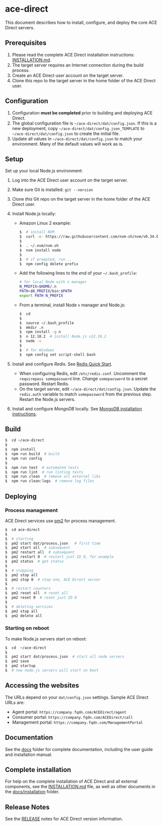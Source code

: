 # ace-direct

This document describes how to install, configure, and deploy the core ACE Direct servers.

## Prerequisites

1. Please read the complete ACE Direct installation instructions: [INSTALLATION.md](docs/installation/INSTALLATION.md).
1. The target server requires an Internet connection during the build process.
1. Create an ACE Direct user account on the target server.
1. Clone this repo to the target server in the home folder of the ACE Direct user.

## Configuration

1. Configuration **must be completed** prior to building and deploying ACE Direct.
1. The global configuration file is `~/ace-direct/dat/config.json`. If this is a new deployment, copy `~/ace-direct/dat/config.json_TEMPLATE` to `~/ace-direct/dat/config.json` to create the initial file.
1. Update all values in `~/ace-direct/dat/config.json` to match your environment. Many of the default values will work as is.

## Setup

Set up your local Node.js environment:

1. Log into the ACE Direct user account on the target server.
1. Make sure Git is installed: `git --version`
1. Clone _this_ Git repo on the target server in the home folder of the ACE Direct user.
1. Install Node.js locally:

    * Amazon Linux 2 example:

      ```bash
      $  # install NVM
      $  curl -o- https://raw.githubusercontent.com/nvm-sh/nvm/v0.34.0/install.sh | bash
      $
      $  . ~/.nvm/nvm.sh
      $  nvm install node
      $
      $  # if prompted, run...
      $  npm config delete prefix
      ```

    * Add the following lines to the _end_ of your  `~/.bash_profile`:

      ```bash
      # for local Node with n manager
      N_PREFIX=$HOME/.n
      PATH=$N_PREFIX/bin:$PATH
      export PATH N_PREFIX
      ```

    * From a terminal, install Node `n` manager and Node.js:

      ```bash
      $  cd
      $
      $  source ~/.bash_profile
      $  mkdir .n
      $  npm install -g n
      $  n 12.18.2  # install Node.js v12.18.2
      $  node -v
      $
      $  # for Windows
      $  npm config set script-shell bash
      ```

1. Install and configure _Redis_. See [Redis Quick Start](https://redis.io/topics/quickstart).

    * When configuring Redis, edit `/etc/redis.conf`. Uncomment the `requirepass somepassword` line. Change `somepassword` to a secret password. Restart Redis.
    * On the target server, edit `~/ace-direct/dat/config.json`. Update the `redis.auth` variable to match `somepassword` from the previous step. Restart the Node.js servers.

1. Install and configure _MongoDB_ locally. See [MongoDB installation instructions](https://docs.mongodb.com/manual/).

## Build

```bash
$  cd ~/ace-direct
$
$  npm install
$  npm run build  # build
$  npm run config
$
$  npm run test  # automated tests
$  npm run lint  # run linting tests
$  npm run clean  # remove all external libs
$  npm run clean:logs  # remove log files
```

## Deploying

### Process management

ACE Direct services use [pm2](https://pm2.keymetrics.io/) for process management.

```bash
$  cd ace-direct
$
$  # starting
$  pm2 start dat/process.json   # first time
$  pm2 start all  # subsequent
$  pm2 restart all  # subsequent
$  pm2 restart 0  # restart just ID 0, for example
$  pm2 status  # get status
$
$  # stopping
$  pm2 stop all
$  pm2 stop 0  # stop one, ACE Direct server
$
$  # restart counters
$  pm2 reset all  # reset all
$  pm2 reset 0  # reset just ID 0
$
$  # deleting services
$  pm2 stop all
$  pm2 delete all
```

### Starting on reboot

To make Node.js servers start on reboot:

```bash
$  cd  ~/ace-direct
$
$  pm2 start dat/process.json  # start all node servers
$  pm2 save
$  pm2 startup
$  # now node.js servers will start on boot
```

## Accessing the websites

The URLs depend on your `dat/config.json` settings. Sample ACE Direct URLs are:

* Agent portal: `https://company.fqdn.com/ACEDirect/agent`
* Consumer portal: `https://company.fqdn.com/ACEDirect/call`
* Management portal: `https://company.fqdn.com/ManagementPortal`

## Documentation

See the [docs](docs/) folder for complete documentation, including the user guide and installation manual.

## Complete installation

For help on the complete installation of ACE Direct and all external components, see the [INSTALLATION.md](docs/installation/INSTALLATION.md) file, as well as other documents in the [docs/installation](docs/installation/) folder.

## Release Notes

See the [RELEASE](RELEASE.md) notes for ACE Direct version information.
